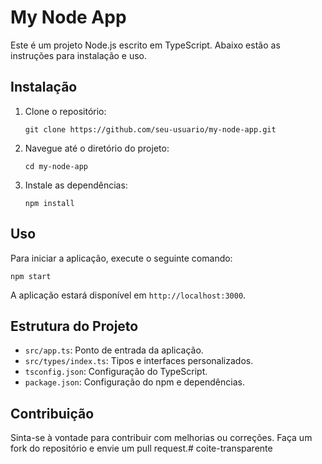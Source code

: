 # My Node App

Este é um projeto Node.js escrito em TypeScript. Abaixo estão as instruções para instalação e uso.

## Instalação

1. Clone o repositório:
   ```
   git clone https://github.com/seu-usuario/my-node-app.git
   ```

2. Navegue até o diretório do projeto:
   ```
   cd my-node-app
   ```

3. Instale as dependências:
   ```
   npm install
   ```

## Uso

Para iniciar a aplicação, execute o seguinte comando:
```
npm start
```

A aplicação estará disponível em `http://localhost:3000`.

## Estrutura do Projeto

- `src/app.ts`: Ponto de entrada da aplicação.
- `src/types/index.ts`: Tipos e interfaces personalizados.
- `tsconfig.json`: Configuração do TypeScript.
- `package.json`: Configuração do npm e dependências.

## Contribuição

Sinta-se à vontade para contribuir com melhorias ou correções. Faça um fork do repositório e envie um pull request.# coite-transparente
